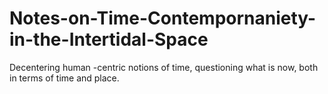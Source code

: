 # Notes-on-Time-Contempornaniety-in-the-Intertidal-Space
Decentering human -centric notions of time, questioning what is now, both in terms of time and place. 
